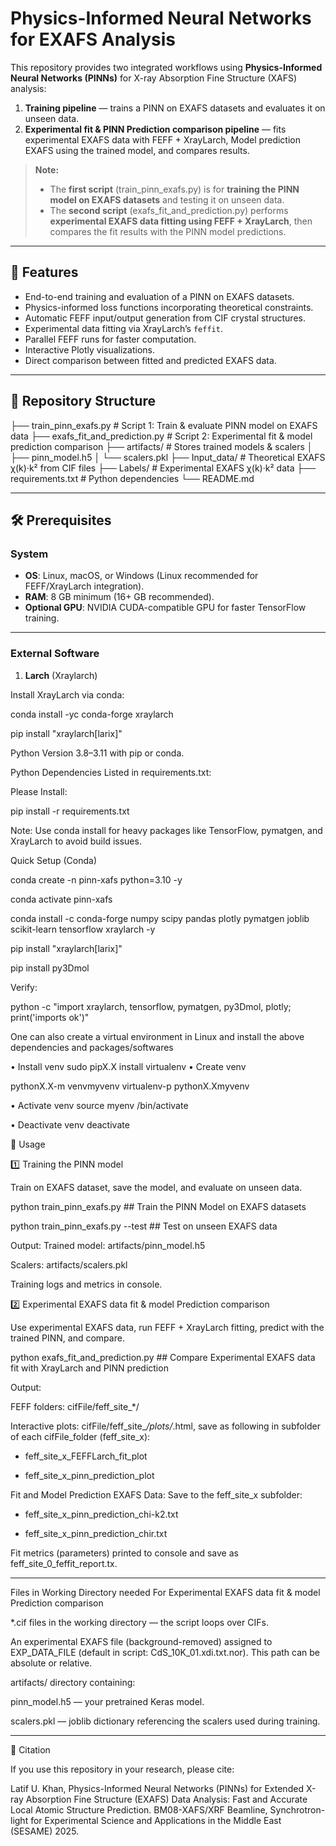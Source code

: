 # Physics-Informed Neural Networks for EXAFS Analysis

This repository provides two integrated workflows using **Physics-Informed Neural Networks (PINNs)** for X-ray Absorption Fine Structure (XAFS) analysis:

1. **Training pipeline** — trains a PINN on EXAFS datasets and evaluates it on unseen data.
2. **Experimental fit & PINN Prediction comparison pipeline** — fits experimental EXAFS data with FEFF + XrayLarch, Model prediction EXAFS using the trained model, and compares results.

> **Note:**  
> - The **first script** (train_pinn_exafs.py) is for **training the PINN model on EXAFS datasets** and testing it on unseen data.  
> - The **second script** (exafs_fit_and_prediction.py) performs **experimental EXAFS data fitting using FEFF + XrayLarch**, then compares the fit results with the PINN model predictions.

---

## 🚀 Features
- End-to-end training and evaluation of a PINN on EXAFS datasets.
- Physics-informed loss functions incorporating theoretical constraints.
- Automatic FEFF input/output generation from CIF crystal structures.
- Experimental data fitting via XrayLarch’s `feffit`.
- Parallel FEFF runs for faster computation.
- Interactive Plotly visualizations.
- Direct comparison between fitted and predicted EXAFS data.

---

## 📂 Repository Structure

├── train_pinn_exafs.py            # Script 1: Train & evaluate PINN model on EXAFS data
├── exafs_fit_and_prediction.py    # Script 2: Experimental fit & model prediction comparison
├── artifacts/                     # Stores trained models & scalers
│   ├── pinn_model.h5
│   └── scalers.pkl
├── Input_data/                    # Theoretical EXAFS χ(k)·k² from CIF files
├── Labels/                        # Experimental EXAFS χ(k)·k² data
├── requirements.txt               # Python dependencies
└── README.md

---

## 🛠 Prerequisites

### System
- **OS**: Linux, macOS, or Windows (Linux recommended for FEFF/XrayLarch integration).
- **RAM**: 8 GB minimum (16+ GB recommended).
- **Optional GPU**: NVIDIA CUDA-compatible GPU for faster TensorFlow training.

---

### External Software
1. **Larch** (Xraylarch)

Install XrayLarch via conda:


conda install -yc conda-forge xraylarch

pip install "xraylarch[larix]"


Python Version 3.8–3.11 with pip or conda.


Python Dependencies Listed in requirements.txt:


Please Install:


pip install -r requirements.txt

Note: Use conda install for heavy packages like TensorFlow, pymatgen, and XrayLarch to avoid build issues.


Quick Setup (Conda)


conda create -n pinn-xafs python=3.10 -y


conda activate pinn-xafs


conda install -c conda-forge numpy scipy pandas plotly pymatgen joblib scikit-learn tensorflow xraylarch -y


pip install "xraylarch[larix]"


pip install py3Dmol


Verify:


python -c "import xraylarch, tensorflow, pymatgen, py3Dmol, plotly; print('imports ok')"


One can also create a virtual environment in Linux and install the above dependencies and packages/softwares


• Install venv
sudo pipX.X install virtualenv
• Create venv


pythonX.X-m venvmyvenv
virtualenv-p pythonX.Xmyvenv


• Activate venv
source myenv /bin/activate


• Deactivate venv
deactivate



📌 Usage


1️⃣ Training the PINN model


Train on EXAFS dataset, save the model, and evaluate on unseen data.


python train_pinn_exafs.py ## Train the PINN Model on EXAFS datasets


python train_pinn_exafs.py --test ## Test on unseen EXAFS data

Output:
Trained model: artifacts/pinn_model.h5


Scalers: artifacts/scalers.pkl


Training logs and metrics in console.


2️⃣ Experimental EXAFS data fit & model Prediction comparison


Use experimental EXAFS data, run FEFF + XrayLarch fitting, predict with the trained PINN, and compare.



python exafs_fit_and_prediction.py ## Compare Experimental EXAFS data fit with XrayLarch and PINN prediction

  
Output:

FEFF folders: cifFile/feff_site_*/

Interactive plots: cifFile/feff_site_*/plots/*.html, save as following in subfolder of each cifFile_folder (feff_site_x):


- feff_site_x_FEFFLarch_fit_plot

  
- feff_site_x_pinn_prediction_plot

Fit and Model Prediction EXAFS Data: Save to the feff_site_x subfolder:

- feff_site_x_pinn_prediction_chi-k2.txt

  
- feff_site_x_pinn_prediction_chir.txt

Fit metrics (parameters) printed to console and save as feff_site_0_feffit_report.tx.

----
Files in Working Directory needed For Experimental EXAFS data fit & model Prediction comparison

*.cif files in the working directory — the script loops over CIFs.

An experimental EXAFS file (background-removed) assigned to EXP_DATA_FILE (default in script: CdS_10K_01.xdi.txt.nor). This path can be absolute or relative.

artifacts/ directory containing:

pinn_model.h5 — your pretrained Keras model.

scalers.pkl — joblib dictionary referencing the scalers used during training.

----

📜 Citation

If you use this repository in your research, please cite:

Latif U. Khan, Physics-Informed Neural Networks (PINNs) for Extended X-ray Absorption Fine Structure (EXAFS) Data Analysis: Fast and Accurate Local Atomic Structure Prediction. BM08-XAFS/XRF Beamline, Synchrotron-light for Experimental Science and Applications in the Middle East (SESAME) 2025.  



